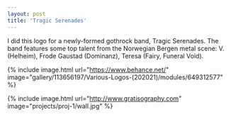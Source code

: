 ```yaml
---
layout: post
title: 'Tragic Serenades'
---
```

I did this logo for a newly-formed gothrock band, Tragic Serenades. The band features some top talent from the Norwegian Bergen metal scene: V. (Helheim), Frode Gaustad (Dominanz), Teresa (Fairy, Funeral Void).

{% include image.html url="https://www.behance.net/" image="gallery/113656197/Various-Logos-(202021)/modules/649312577" %}

{% include image.html url="http://www.gratisography.com" image="projects/proj-1/wall.jpg" %}
